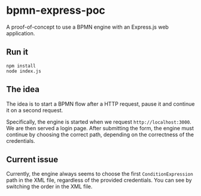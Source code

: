 # bpmn-express-poc

A proof-of-concept to use a BPMN engine with an Express.js web application.

## Run it

```
npm install
node index.js
```

## The idea

The idea is to start a BPMN flow after a HTTP request, pause it and continue it on a second request.

Specifically, the engine is started when we request `http://localhost:3000`. We are then served a login page.
After submitting the form, the engine must continue by choosing the correct path, depending on the correctness
of the credentials.

## Current issue

Currently, the engine always seems to choose the first `ConditionExpression` path in the XML file, regardless
of the provided credentials. You can see by switching the order in the XML file.